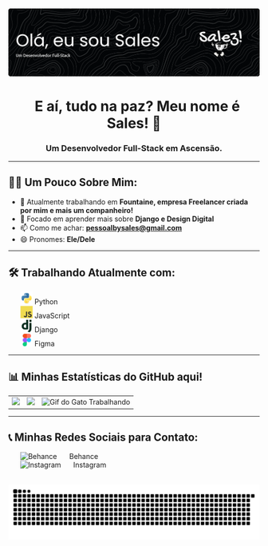 <p align="center">
  <img src="https://github.com/BySales/BySales/blob/main/assets/github-header-banner.png?raw=true" alt="Banner do Perfil">
</p>

<h1 align="center">
  E aí, tudo na paz? Meu nome é Sales! 👋
</h1>

<h3 align="center">Um Desenvolvedor Full-Stack em Ascensão.</h3>

---

## 👨‍💻 Um Pouco Sobre Mim:

- 🔭 Atualmente trabalhando em **Fountaine, empresa Freelancer criada por mim e mais um companheiro!**
- 🌱 Focado em aprender mais sobre **Django e Design Digital**
- 📫 Como me achar: **pessoalbysales@gmail.com**
- 😄 Pronomes: **Ele/Dele**

---

## 🛠️ Trabalhando Atualmente com:

<p align="left">
  <a href="https://www.python.org" target="_blank" rel="noreferrer" style="text-decoration:none;">
    <img src="https://raw.githubusercontent.com/devicons/devicon/master/icons/python/python-original.svg" width="25" height="25"/> Python
  </a>
  <br>
  <a href="https://developer.mozilla.org/en-US/docs/Web/JavaScript" target="_blank" rel="noreferrer" style="text-decoration:none;">
    <img src="https://raw.githubusercontent.com/devicons/devicon/master/icons/javascript/javascript-original.svg" width="25" height="25"/> JavaScript
  </a>
  <br>
  <a href="https://www.djangoproject.com/" target="_blank" rel="noreferrer" style="text-decoration:none;">
    <img src="https://raw.githubusercontent.com/devicons/devicon/master/icons/django/django-plain.svg" width="25" height="25"/> Django
  </a>
  <br>
  <a href="https://www.figma.com/" target="_blank" rel="noreferrer" style="text-decoration:none;">
    <img src="https://raw.githubusercontent.com/devicons/devicon/master/icons/figma/figma-original.svg" width="25" height="25"/> Figma
  </a>
</p>


---

## 📊 Minhas Estatísticas do GitHub aqui!

<p align="center">
  <table>
    <tr>
      <td>
        <a href="https://github.com/anuraghazra/github-readme-stats">
          <img height="180em" src="https://github-readme-stats.vercel.app/api?username=BySales&show_icons=true&theme=dracula&include_all_commits=true&count_private=true"/>
        </a>
      </td>
      <td>
        <a href="https://github.com/anuraghazra/github-readme-stats">
          <img height="180em" src="https://github-readme-stats.vercel.app/api/top-langs/?username=BySales&layout=compact&langs_count=7&theme=dracula"/>
        </a>
      </td>
      <td>
        <img src="https://media1.tenor.com/m/cuw6u4jbOuMAAAAC/cat-work-laptop.gif" alt="Gif do Gato Trabalhando" height="180em" />
      </td>
    </tr>
  </table>
</p>

---

## 📞 Minhas Redes Sociais para Contato:

<p align="left">
  <a href="https://www.behance.net/salesguimares" target="_blank" style="text-decoration:none;">
    <img src="https://cdn.simpleicons.org/behance/053EFF" alt="Behance" height="20" width="20" />
    <span style="margin-left:5px;">Behance</span>
  </a>
  <br>
  <a href="https://instagram.com/maisumsales" target="_blank" style="text-decoration:none;">
    <img src="https://cdn.simpleicons.org/instagram/E4405F" alt="Instagram" height="20" width="20" />
    <span style="margin-left:5px;">Instagram</span>
  </a>
</p>


<p align="center">
  <img src="https://raw.githubusercontent.com/BySales/BySales/main/dist/github-snake-dark.svg" alt="Snake Game Animation">
</p>
